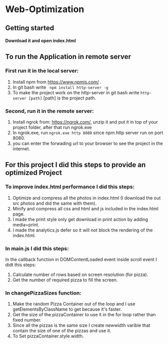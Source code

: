 # Web-Optimization

## Getting started

#### Download it and open index.html

## To run the Application in remote server

### First run it in the local server:
1. Install npm from https://www.npmjs.com/ .
2. In git bash write  ``` npm install http-server -g```
3. To make the project work on the http-server in git bash write ``` http-server [path] ``` [path] is the project path.

### Second, run it in the remote server:
1. Install ngrok from: https://ngrok.com/, unzip it and put it in top of your project folder, after that run ngrok.exe  
2. In ngrok.exe, run ```ngrok.exe http 8080```  since npm http server run on port 8080.
3. you can enter the forwading url to your browser to see the project in the internet.


## For this project I did this steps to provide an optimized Project

### To improve index.html performance I did this steps:  
1. Optimize and compress all the photos in index.html (I download the out src photos and did the same with them).
2. Minify and  compress all css and html and js included in the index.html page.
3. I made the print style only get download in print action by adding media=print.
4. I made the analytics.js defer so it will not block the rendering of the index.html.

### In main.js I did this steps:
In the callback function in DOMContentLoaded event inside scroll event I didt this steps:
1. Calculate number of rows based on screen resolution (for pizza).
2. Get the number of required pizza to fill the screen.

### In changePizzaSizes function:
1. Make  the random Pizza Container out of the loop and I use getElementsByClassName to get because it's faster.
2. Get the size of the pizzaContainer to use it in the for loop rather than fixed number.
3. Since all the pizzas is the same size I create newwidth varible that contain the size of one of the pizzas and use it.
4. To Set pizzaContainer.style.width.
